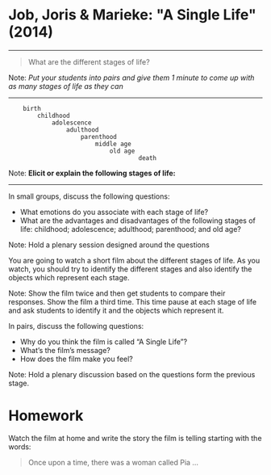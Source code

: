 <!-- .slide: data-background-color="black" data-background-transition="zoom" data-transition-speed="fast" -->

# Job, Joris & Marieke: "A Single Life" (2014)

---

<!-- .slide: data-background-color="black" data-background-transition="zoom" data-transition-speed="fast" -->

> What are the different stages of life?

Note: *Put your students into pairs and give them 1 minute to come up with as many stages of life as they can*

---


<!-- .slide: data-background-color="orange" data-background-transition="zoom" data-transition-speed="fast" -->

``` 
    birth 
        childhood 
            adolescence 
                adulthood 
                    parenthood 
                        middle age 
                            old age 
                                    death
```
Note: **Elicit or explain the following stages of life:**

---

In small groups, discuss the following questions:

- What emotions do you associate with each stage of life?
- What are the advantages and disadvantages of the following stages of life: 
childhood; adolescence; adulthood; parenthood; and old age? 

Note: Hold a plenary session designed around the questions 


You are going to watch a short film about the different stages of life. As you watch, you should try to identify the different stages and also identify the objects which represent each stage.

Note: Show the film twice and then get students to compare their responses. Show the film a third time. This time pause at each stage of life and ask students to identify it and the objects which represent it.


In pairs, discuss the following questions:

- Why do you think the film is called “A Single Life”?
- What’s the film’s message?
- How does the film make you feel?
 
Note: Hold a plenary discussion based on the questions form the previous stage.


# Homework

Watch the film at home and write the story the film is telling starting with the words:

> Once upon a time, there was a woman called Pia …
